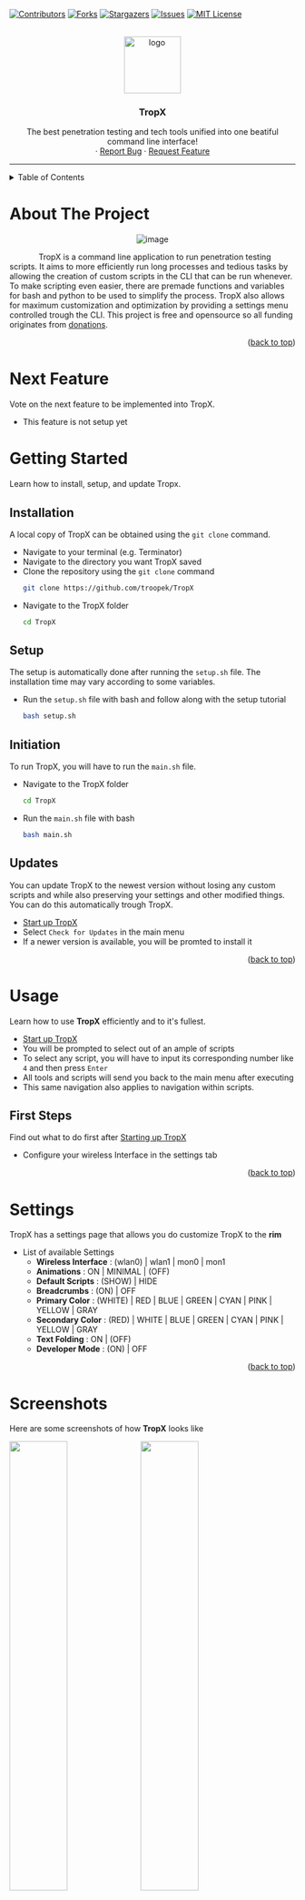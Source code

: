 <div id="top"></div>

[![Contributors][contributors-shield]][contributors-url]
[![Forks][forks-shield]][forks-url]
[![Stargazers][stars-shield]][stars-url]
[![Issues][issues-shield]][issues-url]
[![MIT License][license-shield]][license-url]


<!-- PROJECT LOGO -->
<br />
<div align="center">
  <a href="https://github.com/troopek/TropX">
    <img src="images/logo.png" alt="logo" width="100">
  </a>

<h3 align="center">TropX</h3>

  <p align="center">
    The best penetration testing and tech tools unified into one beatiful command line interface!
    <br />
    ·
    <a href="https://github.com/troopek/TropX/issues/new">Report Bug</a>
    ·
    <a href="https://github.com/troopek/TropX/issues/new">Request Feature</a>
  </p>
</div>

---

<!-- TABLE OF CONTENTS -->
<details>
  <summary>Table of Contents</summary>
  <ol>
    <li><a href="#about-the-project">About The Project</a></li>
    <li><a href="#next-feature">Next Feature</a></li>
    <li>
      <a href="#getting-started">Getting Started</a>
      <ul>
        <li><a href="#installation">Installation</a></li>
        <li><a href="#setup">Setup</a></li>
        <li><a href="#initiation">Initiation</a></li>
        <li><a href="#updates">Updates</a></li>
      </ul>
    </li>
    <li><a href="#usage">Usage</a></li>
    <li><a href="#custom-scripts">Custom Scripts</a></li>
      <ul>
      <li><a href="#bash">Bash</a></li>
        <li><a href="#python">Python</a></li>
        <li><a href="#setup">Setup</a></li>
        <li><a href="#share-your-script">Share your script</li>
      </ul>
    <li><a href="#roadmap">Roadmap</a></li>
    <li><a href="#contributing">Contributing</a></li>
    <li><a href="#license">License</a></li>
    <li><a href="#contact">Contact</a></li>
    <li><a href="#credits">Credits</a></li>
    <li><a href="#donate">Donate</a></li>
    <li><a href="#compatibility">Compatibility</a></li>
    <li><a href="#troubleshooting">Troubleshooting</a></li>
    <li><a href="#disclaimer">Disclaimer</a></li>
  </ol>
</details>



<!-- ABOUT THE PROJECT -->
# About The Project
<div align="center">
  <img src="images/image.png" alt="image">
</div>

&nbsp;&nbsp;&nbsp;&nbsp;&nbsp;&nbsp;&nbsp;&nbsp;&nbsp;&nbsp;&nbsp;&nbsp;&nbsp;TropX is a command line application to run penetration testing scripts. It aims to more efficiently run long processes and tedious tasks by allowing the creation of custom scripts in the CLI that can be run whenever. To make scripting even easier, there are premade functions and variables for bash and python to be used to simplify the process. TropX also allows for maximum customization and optimization by providing a settings menu controlled trough the CLI. This project is free and opensource so all funding originates from <a href="#donate">donations</a>.

<p align="right">(<a href="#top">back to top</a>)</p>


# Next Feature
Vote on the next feature to be implemented into TropX.

* This feature is not setup yet


<!-- GETTING STARTED -->
# Getting Started
Learn how to install, setup, and update Tropx.


## Installation
A local copy of TropX can be obtained using the `git clone` command.

* Navigate to your terminal (e.g. Terminator)
* Navigate to the directory you want TropX saved
* Clone the repository using the `git clone` command
  ```sh
  git clone https://github.com/troopek/TropX 
  ```
* Navigate to the TropX folder
  ```sh
  cd TropX
  ```


## Setup
The setup is automatically done after running the `setup.sh` file. The installation time may vary according to some variables.

* Run the `setup.sh` file with bash and follow along with the setup tutorial
  ```sh
  bash setup.sh
  ```


## Initiation
To run TropX, you will have to run the `main.sh` file.

* Navigate to the TropX folder
  ```sh
  cd TropX
  ```
* Run the `main.sh` file with bash
  ```sh
  bash main.sh
  ```
  
## Updates

You can update TropX to the newest version without losing any custom scripts and while also preserving your settings and other modified things. You can do this automatically trough TropX.

* <a href="#initiation">Start up TropX</a>
* Select `Check for Updates` in the main menu
* If a newer version is available, you will be promted to install it
  
<p align="right">(<a href="#top">back to top</a>)</p>



<!-- USAGE -->
# Usage
Learn how to use **TropX** efficiently and to it's fullest.

* <a href="#initiation">Start up TropX</a>
* You will be prompted to select out of an ample of scripts
* To select any script, you will have to input its corresponding number like `4` and then press `Enter`
* All tools and scripts will send you back to the main menu after executing
* This same navigation also applies to navigation within scripts.


## First Steps
Find out what to do first after <a href="#initiation">Starting up TropX</a>

* Configure your wireless Interface in the settings tab
<p align="right">(<a href="#top">back to top</a>)</p>

<!-- Settings -->
# Settings
TropX has a settings page that allows you do customize TropX to the **rim**

* List of available Settings
  * **Wireless Interface** : (wlan0) | wlan1 | mon0 | mon1
  * **Animations** : ON | MINIMAL | (OFF)
  * **Default Scripts** : (SHOW) | HIDE
  * **Breadcrumbs** : (ON) | OFF
  * **Primary Color** : (WHITE) | RED | BLUE | GREEN | CYAN | PINK | YELLOW | GRAY
  * **Secondary Color** : (RED) | WHITE | BLUE | GREEN | CYAN | PINK | YELLOW | GRAY
  * **Text Folding** : ON | (OFF)
  * **Developer Mode** : (ON) | OFF

<p align="right">(<a href="#top">back to top</a>)</p>


<!-- Screenshots -->
# Screenshots
Here are some screenshots of how **TropX** looks like

<img src="images/screenshots/settings.png" width="45%"></img> <img src="images/screenshots/help.png" width="45%"></img> <img src="images/screenshots/ma.png" width="45%"></img> <img src="images/screenshots/update.png" width="45%"></img> <img src="images/screenshots/wi.png" width="45%"></img>
<p align="right">(<a href="#top">back to top</a>)</p>


<!-- Scripts / Tools -->
# Scripts / Tools
Here are all the tools **TropX** offers by default

* Manage Wireless Interface
* Manage Mac Address
  
<p align="right">(<a href="#top">back to top</a>)</p>


<!-- Custom Scripts -->
# Custom Scripts

You can very easily add **Custom Scripts** to TropX to further personalize the CLI, it supports both **bash** and **python**. Additionally you can **clone** a tool from **github** also.


## **Bash**

TropX has some default **functions** and **variables** to simplify the programming pillar of custom scripts.


* ### **Custom Files**
* Create custom files for your tool to use
  * To add custom files into your tools file tree navigate into the TropX folder and go to the `custom_scripts` folder, in here you can find your tool's folder and add any file youw ant to.
  * To acces these files within the file tree you will have to prefix them with the following directory `$folder` for it to look like such:
    ```
    "$folder/wordlist.txt"
    ```
    * It is neccesarry to wrap it in double qoutes
    * replace `worldist.txt` with the file you wish to access
    * `$folder` is a built in variable that holds the folder of the current script

---


* ### **installPackages**
* Install Packages more simply and reliably without causing errors and messing up the script
  ```sh
  installPackages "python3" "network-manager" "macchanger" 
  ```
  * All packages listed after the `installPackages` command will be installed automatically.
  * If they already are installed nothing will happen.
  * The function accepts an infinite amount of packages.

---
* ### **selectOptions**

* With `selectOptions` you can ask the user to select an option, the CLI equivalent of good navigation.


  ```sh
  selectOptions "Options" "Enter selection Here" "Try another selection" "Option1" "Option2" "Option3"
  ```
  *  `"Options"` is the title for the option choices
  *  `"Enter selection Here" "Try another selection"` These two are the `type here` text before the `>`, the second will be shown in case of an error.
  *  `"Option1" "Option2" "Option3"` The rest are options which will be shown to the user, they can be passed singularly or in an Array 
  * The ouput can be saved into a variable like so, where `choice` is the number corresponding to the option, so if you choose `Option2`, then `$SO` and also `choice` will be set to `2`. This extra step is recommended as sometimes the variable gets overwritten by this function getting run somewhere else and then its value will change to something completely diffrent and irrelevant.
    ```sh
    choice=$SO
    ```
  * The function has a built-in check for the selected option to confirm it's validity.

---

* ### **getInput**
* With `getInput` you can get user input to save into a variable and use within your custom script

  ```sh
  getInput "File Name" "Type a file name" "file.txt"
  ```
  * `"File Name"` is the title for the get input function
  * `"Type a file name"` is going to be the action they are to perform or write
  * `"file.txt"` is an example of what their input should look like
    ```sh
    input=$SI
    ```
  
  *  The ouput can be saved into a variable like so, where input is the text inputted, so if you typed in `foo`, then `$SI` and also `input` will be set to `foo`. This extra step is recommended as sometimes the variable gets overwritten by this function getting run somewhere else and then its value will change to something completely diffrent and irrelevant.
  * In the below example im using getInput to obtain a valid path to a file
  * To ensure that your user returns a proper and useful string, you can run it trough an until loop
    ```sh
        getInput "File Path" "Please type in the relative or full path of the script" "Do not incldue a file extension" "file.txt"
    path=$SI

      until [ -f $path ] #this is a bash built-in way to check if a file exists
      do
        getInput error "File Path" "Please type in the relative or full path of the script" "Do not incldue a file extension" "file.txt"
        path=$SI
      done
    ```
  * First I just `getInput` normally from the user
  * Here I run an `until` loop which checks if the path exists, if it does nothing happens, otherwise it will loop until the expression is true.
  * Make sure to pass `error` as the first argument in the getInput function and keep the rest as is
    
---

* #### **message**
* With the `message` function you can display a message to the user that waits until they press a key on their keyboard.

  ```sh
  Message="TropX is cool!"
  message "Disclaimer" "$Message"
  ```
  *  `"Disclaimer"` is the title for the message
  *  `"$Message"` is the variable in which the message is stored
    


---

* #### **changeWImode**
* With the `changeWImode` function, you can easily change the mode of your Wireless Interface
  ```sh
  changeWImode monitor
  # ...
  changeWImode managed
  ```
  * The only argument passed will be the mode you want to change the Wireless Interface to
  * The Wireless Interface used will be the one the user has saved in the settings page
    
---

* #### **changeMac**
* With the `changeMac` function, you can easily change your Mac Address to either a random or specific one
  ```sh
  changeMac 
  # ...
  changeMac "00:d0:70:00:20:69"
  # ...
  changeMac reset
  ```
  * If no argument is passed, a random Mac Address will be choosen to replace your current
  * Optionally, you can specify what you want your Mac Address to be
  * `reset` will set your Wireless Interface back to it's default permanent Mac Address
  * The Wireless Interface used will be the one the user has saved in the settings
---

* #### **$WI**
* The `WI` variable holds the name of the Wireless Interface (e.g. `wlan0`)
* This is obtained from the user's settings and changed in the settings page also

---

* #### **$PRIMARY & $SECONDARY**
* The `$PRIMARY` variable holds the color code for the primary (*no shit*) color
* The `$SECONDARY` variable holds the color code for the secondary (*no shit again*) color
* Make sure to escape it like such
  ```sh
  echo -e "${PRIMARY}Hello ${SECONDARY}World!"
  ```
* Even though it is not neccesary to use these variables, it is highly recommended so your script stays in sync with the user's settings

---
### **python**
Sadly this language does not have any premade functions or variables **yet**!

---


## Setup
The custom script creation process.

* To create a new Custom Script, firstly <a href="#initiation">start up TropX</a> **(*No Shit*)**
* Afterwards, select `M` to Manage Scripts
* Choose the first option `1` to create a new script
* Type in the script name and continue
* Select the script language or github
* Select the way in which you want to provide TropX with the script and confirm

## Share your script
TropX is still looking for more tools and scripts!
* If you believe that you made a decent tool or script that you would like featured as a default, make sure to share it with us
* Firstly, head on over to the TropX directory in your file manager
* Then, head on over to the `custom_scripts` folder
* When there, locate the folder of the custom script you wish to upload
* Copy the `main.sh` file
* Upload it to this [Google Form](https://forms.gle/VS78nDGNCdn6jE5S7 "Upload Your Script Within This Form")

<p align="right">(<a href="#top">back to top</a>)</p>


<!-- ROADMAP -->
# Roadmap

View our Trello Roadmap: [Trello TropX](https://trello.com/b/GItUPVEs/tropx "Trello Roadmap for TropX")


See the [open issues](https://github.com/troopek/TropX/issues) for a full list of proposed features (and known issues).

<p align="right">(<a href="#top">back to top</a>)</p>



<!-- CONTRIBUTING -->
# Contributing

Contributions are what make the open source community such an amazing place to learn, inspire, and create. Any contributions you make are **greatly appreciated**.

If you have a suggestion that would make this better, please fork the repo and create a pull request. You can also simply open an issue with the tag "enhancement".
Don't forget to give the project a star! Thanks again!

1. Fork the Project
2. Create your Feature Branch (`git checkout -b feature/AmazingFeature`)
3. Commit your Changes (`git commit -m 'Add some AmazingFeature'`)
4. Push to the Branch (`git push origin feature/AmazingFeature`)
5. Open a Pull Request

<p align="right">(<a href="#top">back to top</a>)</p>



<!-- LICENSE -->
# License

Distributed under the Apache 2.0 License. See `LICENSE.txt` for more information.

<p align="right">(<a href="#top">back to top</a>)</p>



<!-- CONTACT -->
# Contact

eugene.chicevic@gmail.com

Project Link: [https://github.com/troopek/TropX](https://github.com/troopek/TropX)

<p align="right">(<a href="#top">back to top</a>)</p>



<!-- ACKNOWLEDGMENTS -->
# Credits
Big shoutout to all these people as their scripts helped make TropX possible, make sure to check them out!

* Netattack2 by Chrizater
* WifiSpammer by 125k
* Ducky Flasher by Hak5

<p align="right">(<a href="#top">back to top</a>)</p>


# Donate
TropX is a free tool, and the only source of income generated by it is trough your donations.

<a href="https://www.paypal.me/troopekyt">
<img src="https://raw.githubusercontent.com/aha999/DonateButtons/master/Paypal.png" data-canonical-src="https://www.paypal.me/troopekyt" width="300" />
</a>

<!-- Compatibility -->
# Compatibility

* Kali Linux
* Ubuntu
* Kali Nethunter
* Parrot OS

<p align="right">(<a href="#top">back to top</a>)</p>



<!-- TROUBLESHOOTING -->
# Troubleshooting

* Is troopek cool?
  * Yes
* Does it have bugs?
  * Absolutely not &nbsp;&nbsp;&nbsp;&nbsp;&nbsp;&nbsp;&nbsp;&nbsp;&nbsp;&nbsp;&nbsp;&nbsp;&nbsp;&nbsp;&nbsp;&nbsp;&nbsp;&nbsp;&nbsp;&nbsp;&nbsp;&nbsp;&nbsp;&nbsp;&nbsp;&nbsp;&nbsp;&nbsp;&nbsp;&nbsp;&nbsp;&nbsp;&nbsp;&nbsp;&nbsp;&nbsp;&nbsp;&nbsp;&nbsp;&nbsp;&nbsp;&nbsp;&nbsp;&nbsp;&nbsp;&nbsp;&nbsp;&nbsp;&nbsp;&nbsp;&nbsp;&nbsp;&nbsp;&nbsp;&nbsp;&nbsp;&nbsp;&nbsp;&nbsp;&nbsp;&nbsp;&nbsp;&nbsp;&nbsp;&nbsp;&nbsp;&nbsp;&nbsp;&nbsp;&nbsp;&nbsp;&nbsp;&nbsp;&nbsp;&nbsp;&nbsp;&nbsp;&nbsp;&nbsp;&nbsp;&nbsp;&nbsp;&nbsp;&nbsp;&nbsp;&nbsp;&nbsp;&nbsp;&nbsp;&nbsp;&nbsp;&nbsp;&nbsp;&nbsp;&nbsp;&nbsp;&nbsp;&nbsp;&nbsp;&nbsp;&nbsp;&nbsp;&nbsp;&nbsp;&nbsp;&nbsp;&nbsp;&nbsp;&nbsp;&nbsp;&nbsp;&nbsp;&nbsp;&nbsp;okay maybe some

<p align="right">(<a href="#top">back to top</a>)</p>



<!-- DISCLAIMER -->
# Disclaimer

&nbsp;&nbsp;&nbsp;&nbsp;&nbsp;&nbsp;&nbsp;&nbsp;&nbsp;I am not held responsible for any misdeeds done with the help of this tool, I provide it to you for educational purposes only. By using this tool you accept that I am not held responsible for any consequences your usage of my tool might yield.

<p align="right">(<a href="#top">back to top</a>)</p>


<!-- MARKDOWN LINKS & IMAGES -->
<!-- https://www.markdownguide.org/basic-syntax/#reference-style-links -->
[contributors-shield]: https://img.shields.io/github/contributors/troopek/TropX.svg?style=for-the-badge
[contributors-url]: https://github.com/troopek/TropX/graphs/contributors
[forks-shield]: https://img.shields.io/github/forks/troopek/TropX.svg?style=for-the-badge
[forks-url]: https://github.com/troopek/TropX/network/members
[stars-shield]: https://img.shields.io/github/stars/troopek/TropX.svg?style=for-the-badge
[stars-url]: https://github.com/troopek/TropX/stargazers
[issues-shield]: https://img.shields.io/github/issues/troopek/TropX.svg?style=for-the-badge
[issues-url]: https://github.com/troopek/TropX/issues
[license-shield]: https://img.shields.io/github/license/troopek/TropX.svg?style=for-the-badge
[license-url]: https://github.com/troopek/TropX/blob/master/LICENSE.txt
